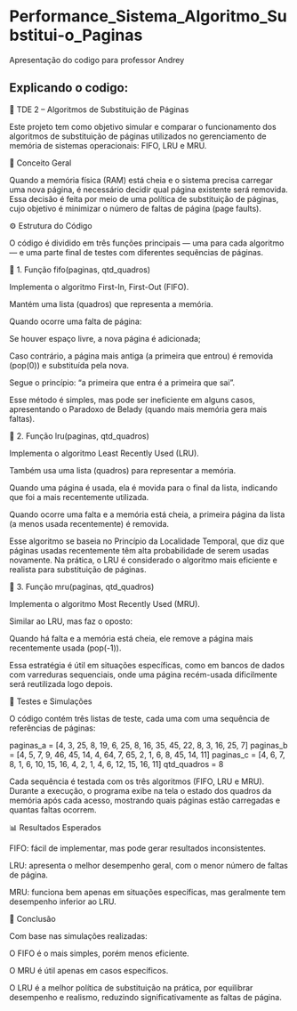 # Performance_Sistema_Algoritmo_Substitui-o_Paginas
Apresentação do codigo para professor Andrey

## Explicando o codigo:

🧩 TDE 2 – Algoritmos de Substituição de Páginas

Este projeto tem como objetivo simular e comparar o funcionamento dos algoritmos de substituição de páginas utilizados no gerenciamento de memória de sistemas operacionais: FIFO, LRU e MRU.

🧠 Conceito Geral

Quando a memória física (RAM) está cheia e o sistema precisa carregar uma nova página, é necessário decidir qual página existente será removida.
Essa decisão é feita por meio de uma política de substituição de páginas, cujo objetivo é minimizar o número de faltas de página (page faults).

⚙️ Estrutura do Código

O código é dividido em três funções principais — uma para cada algoritmo — e uma parte final de testes com diferentes sequências de páginas.

🔹 1. Função fifo(paginas, qtd_quadros)

Implementa o algoritmo First-In, First-Out (FIFO).

Mantém uma lista (quadros) que representa a memória.

Quando ocorre uma falta de página:

Se houver espaço livre, a nova página é adicionada;

Caso contrário, a página mais antiga (a primeira que entrou) é removida (pop(0)) e substituída pela nova.

Segue o princípio: “a primeira que entra é a primeira que sai”.

Esse método é simples, mas pode ser ineficiente em alguns casos, apresentando o Paradoxo de Belady (quando mais memória gera mais faltas).

🔹 2. Função lru(paginas, qtd_quadros)

Implementa o algoritmo Least Recently Used (LRU).

Também usa uma lista (quadros) para representar a memória.

Quando uma página é usada, ela é movida para o final da lista, indicando que foi a mais recentemente utilizada.

Quando ocorre uma falta e a memória está cheia, a primeira página da lista (a menos usada recentemente) é removida.

Esse algoritmo se baseia no Princípio da Localidade Temporal, que diz que páginas usadas recentemente têm alta probabilidade de serem usadas novamente.
Na prática, o LRU é considerado o algoritmo mais eficiente e realista para substituição de páginas.

🔹 3. Função mru(paginas, qtd_quadros)

Implementa o algoritmo Most Recently Used (MRU).

Similar ao LRU, mas faz o oposto:

Quando há falta e a memória está cheia, ele remove a página mais recentemente usada (pop(-1)).

Essa estratégia é útil em situações específicas, como em bancos de dados com varreduras sequenciais, onde uma página recém-usada dificilmente será reutilizada logo depois.

🧪 Testes e Simulações

O código contém três listas de teste, cada uma com uma sequência de referências de páginas:

paginas_a = [4, 3, 25, 8, 19, 6, 25, 8, 16, 35, 45, 22, 8, 3, 16, 25, 7]
paginas_b = [4, 5, 7, 9, 46, 45, 14, 4, 64, 7, 65, 2, 1, 6, 8, 45, 14, 11]
paginas_c = [4, 6, 7, 8, 1, 6, 10, 15, 16, 4, 2, 1, 4, 6, 12, 15, 16, 11]
qtd_quadros = 8


Cada sequência é testada com os três algoritmos (FIFO, LRU e MRU).
Durante a execução, o programa exibe na tela o estado dos quadros da memória após cada acesso, mostrando quais páginas estão carregadas e quantas faltas ocorrem.

📊 Resultados Esperados

FIFO: fácil de implementar, mas pode gerar resultados inconsistentes.

LRU: apresenta o melhor desempenho geral, com o menor número de faltas de página.

MRU: funciona bem apenas em situações específicas, mas geralmente tem desempenho inferior ao LRU.

🏁 Conclusão

Com base nas simulações realizadas:

O FIFO é o mais simples, porém menos eficiente.

O MRU é útil apenas em casos específicos.

O LRU é a melhor política de substituição na prática, por equilibrar desempenho e realismo, reduzindo significativamente as faltas de página.

